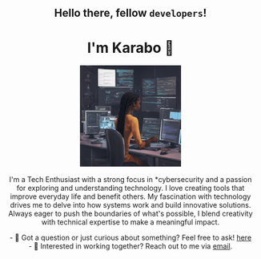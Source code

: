 <div align="center">
  <h2>Hello there, fellow <code>developers</code>!</h2>
  <h1>I'm Karabo 👋</h1>
</div>

<div align="center">
  <img src="https://github.com/Karabosithole/Karabosithole/blob/main/asset/c2c4e83d-f854-4378-b14c-6abf5f1bf834_0.png" 
       alt="Custom GIF" 
       style="max-width: 60%; height: auto; width: 40%;" />
</div>

<div align="center">
  <p>
    I'm a Tech Enthusiast with a strong focus in *cybersecurity and a passion for exploring and understanding technology.
    I love creating tools that improve everyday life and benefit others. My fascination with technology drives me to delve into how systems work and build innovative solutions.
    Always eager to push the boundaries of what's possible, I blend creativity with technical expertise to make a meaningful impact.
  </p>

  <p>
    - 💬 Got a question or just curious about something? Feel free to ask! <a href="https://github.com/Karabosithole/Karabosithole/issues">here</a><br>
    - 💼 Interested in working together? Reach out to me via <a href="mailto:sitholekarabo0@gmail.com">email</a>.
  </p>
</div>
